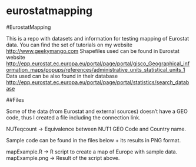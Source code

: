 ﻿eurostatmapping
===============

#EurostatMapping

This is a repo with datasets and information for testing mapping of Eurostat data.
You can find the set of tutorials on my website http://www.geekymango.com
Shapefiles used can be found in Eurostat website
http://epp.eurostat.ec.europa.eu/portal/page/portal/gisco_Geographical_information_maps/popups/references/administrative_units_statistical_units_1
Data used can be also found in their database
http://epp.eurostat.ec.europa.eu/portal/page/portal/statistics/search_database

##Files

Some of the data (from Eurostat and external sources) doesn’t have a GEO code, thus I created 
a file including the connection link. 

NUTeqcount -> Equivalence between NUT1 GEO Code and Country name.

Sample code can be found in the files below + its results in PNG format.

mapExample.R -> R script to create a map of Europe with sample data.
mapExample.png -> Result of the script above.

